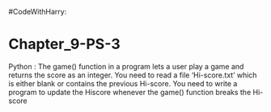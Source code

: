 #CodeWithHarry:
# Chapter_9-PS-3
Python :  The game() function in a program lets a user play a game and returns the score  as an integer. You need to read a file ‘Hi-score.txt’ which is either blank or  contains the previous Hi-score. You need to write a program to update the Hiscore whenever the game() function breaks the Hi-score
